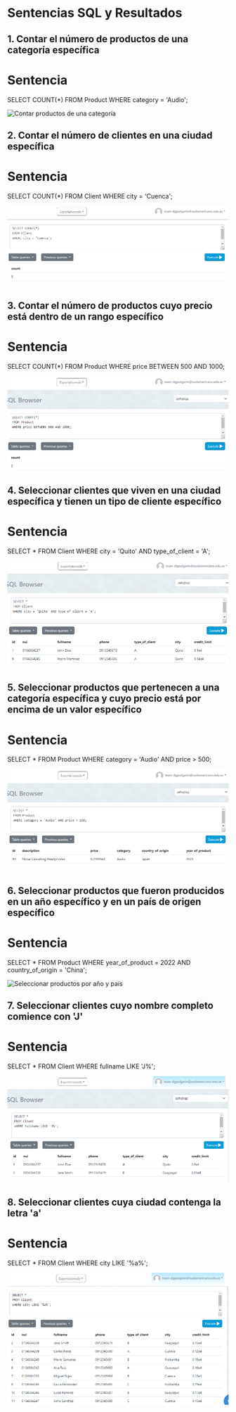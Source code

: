 # Sentencias SQL y Resultados

## 1. Contar el número de productos de una categoría específica
# Sentencia
SELECT COUNT(*) 
FROM Product 
WHERE category = 'Audio';

![Contar productos de una categoría](capturas/1productosCategoría.PNG)

## 2. Contar el número de clientes en una ciudad específica
# Sentencia
SELECT COUNT(*) 
FROM Client 
WHERE city = 'Cuenca';

![Contar clientes en una ciudad](capturas/2clientesCiudad.PNG)

## 3. Contar el número de productos cuyo precio está dentro de un rango específico
# Sentencia
SELECT COUNT(*) 
FROM Product 
WHERE price BETWEEN 500 AND 1000;

![Contar productos en rango de precio](capturas/3productosPrecio.PNG)

## 4. Seleccionar clientes que viven en una ciudad específica y tienen un tipo de cliente específico
# Sentencia
SELECT * 
FROM Client 
WHERE city = 'Quito' AND type_of_client = 'A';

![Seleccionar clientes por ciudad y tipo](capturas/4clientesCiudadTipo.PNG)

## 5. Seleccionar productos que pertenecen a una categoría específica y cuyo precio está por encima de un valor específico
# Sentencia
SELECT * 
FROM Product 
WHERE category = 'Audio' AND price > 500;

![Seleccionar productos por categoría y precio](capturas/5productosCategoriaPrecio.PNG)

## 6. Seleccionar productos que fueron producidos en un año específico y en un país de origen específico
# Sentencia

SELECT * 
FROM Product 
WHERE year_of_product = 2022 AND country_of_origin = 'China';

![Seleccionar productos por año y país](capturas/6productosAñoPais.PNG)

## 7. Seleccionar clientes cuyo nombre completo comience con 'J'
# Sentencia
SELECT * 
FROM Client 
WHERE fullname LIKE 'J%';

![Seleccionar clientes por nombre](capturas/7ClientesNombreJ.PNG)

## 8. Seleccionar clientes cuya ciudad contenga la letra 'a'
# Sentencia
SELECT * 
FROM Client 
WHERE city LIKE '%a%';

![Seleccionar clientes por ciudad con "a"](capturas/8ciudadA.PNG)








